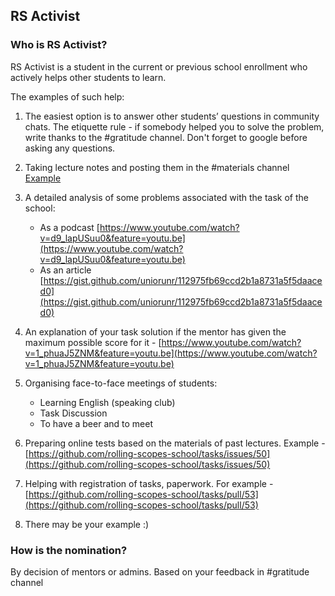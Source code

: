 ## RS Activist

### Who is RS Activist?
RS Activist is a student in the current or previous school enrollment who actively helps other students to learn.  

The examples of such help:

1. The easiest option is to answer other students’ questions in community chats. The etiquette rule - if somebody helped you to solve the problem, write thanks to the #gratitude channel. Don't forget to google before asking any questions.
2. Taking lecture notes and posting them in the #materials channel [Example](https://www.evernote.com/shard/s368/client/snv?noteGuid=b1359883-2b9e-419a-b9de-dd959fc05f05&noteKey=97c0f19486d851b3&sn=https%3A%2F%2Fwww.evernote.com%2Fshard%2Fs368%2Fsh%2Fb1359883-2b9e-419a-b9de-dd959fc05f05%2F97c0f19486d851b3&title=Git)
3. A detailed analysis of some problems associated with the task of the school:

   - As a podcast [https://www.youtube.com/watch?v=d9_lapUSuu0&feature=youtu.be](https://www.youtube.com/watch?v=d9_lapUSuu0&feature=youtu.be)
   - As an article [https://gist.github.com/uniorunr/112975fb69ccd2b1a8731a5f5daaced0](https://gist.github.com/uniorunr/112975fb69ccd2b1a8731a5f5daaced0)
  
4. An explanation of your task solution if the mentor has given the maximum possible score for it - [https://www.youtube.com/watch?v=1_phuaJ5ZNM&feature=youtu.be](https://www.youtube.com/watch?v=1_phuaJ5ZNM&feature=youtu.be)
5. Organising face-to-face meetings of students:

   - Learning English (speaking club)
   - Task Discussion
   - To have a beer and to meet
  
6. Preparing online tests based on the materials of past lectures. Example - [https://github.com/rolling-scopes-school/tasks/issues/50](https://github.com/rolling-scopes-school/tasks/issues/50)
7. Helping with registration of tasks, paperwork. For example - [https://github.com/rolling-scopes-school/tasks/pull/53](https://github.com/rolling-scopes-school/tasks/pull/53)
8. There may be your example :)

### How is the nomination?
By decision of mentors or admins. Based on your feedback in #gratitude channel
